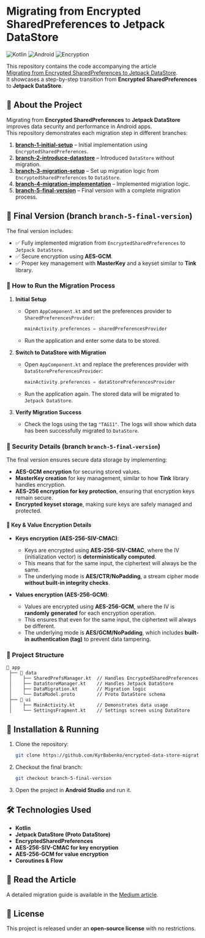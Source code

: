 # Migrating from Encrypted SharedPreferences to Jetpack DataStore

![Kotlin](https://img.shields.io/badge/Kotlin-1.8.0-blueviolet)
![Android](https://img.shields.io/badge/Android-DataStore-green)
![Encryption](https://img.shields.io/badge/Security-Encryption-orange)

This repository contains the code accompanying the article  
[Migrating from Encrypted SharedPreferences to Jetpack DataStore](https://medium.com/@kyr.babenko/migrating-from-encrypted-sharedpreferences-to-jetpack-datastore-d4bb20f609a6).  
It showcases a step-by-step transition from **Encrypted SharedPreferences** to **Jetpack DataStore**.

## 📌 About the Project
Migrating from **Encrypted SharedPreferences** to **Jetpack DataStore** improves data security and performance in Android apps.  
This repository demonstrates each migration step in different branches:

1. **[branch-1-initial-setup](https://github.com/KyrBabenko/encrypted-data-store-migration/tree/branch-1-initial-setup)** – Initial implementation using `EncryptedSharedPreferences`.
2. **[branch-2-introduce-datastore](https://github.com/KyrBabenko/encrypted-data-store-migration/tree/branch-2-introduce-datastore)** – Introduced `DataStore` without migration.
3. **[branch-3-migration-setup](https://github.com/KyrBabenko/encrypted-data-store-migration/tree/branch-3-migration-setup)** – Set up migration logic from `EncryptedSharedPreferences` to `DataStore`.
4. **[branch-4-migration-implementation](https://github.com/KyrBabenko/encrypted-data-store-migration/tree/branch-4-migration-implementation)** – Implemented migration logic.
5. **[branch-5-final-version](https://github.com/KyrBabenko/encrypted-data-store-migration/tree/branch-5-final-version)** – Final version with a complete migration process.

## 🚀 Final Version (branch `branch-5-final-version`)
The final version includes:
- ✅ Fully implemented migration from `EncryptedSharedPreferences` to `Jetpack DataStore`.
- ✅ Secure encryption using **AES-GCM**.
- ✅ Proper key management with **MasterKey** and a keyset similar to **Tink** library.

### 🔹 How to Run the Migration Process
1. **Initial Setup**
   - Open `AppComponent.kt` and set the preferences provider to `SharedPreferencesProvider`:
     ```kotlin
     mainActivity.preferences = sharedPreferencesProvider
     ```
   - Run the application and enter some data to be stored.

2. **Switch to DataStore with Migration**
   - Open `AppComponent.kt` and replace the preferences provider with `DataStorePreferencesProvider`:
     ```kotlin
     mainActivity.preferences = dataStorePreferencesProvider
     ```
   - Run the application again. The stored data will be migrated to `Jetpack DataStore`.

3. **Verify Migration Success**
   - Check the logs using the tag `"TAG11"`. The logs will show which data has been successfully migrated to `DataStore`.

### 🔐 Security Details (branch `branch-5-final-version`)
The final version ensures secure data storage by implementing:
- **AES-GCM encryption** for securing stored values.
- **MasterKey creation** for key management, similar to how **Tink** library handles encryption.
- **AES-256 encryption for key protection**, ensuring that encryption keys remain secure.
- **Encrypted keyset storage**, making sure keys are safely managed and protected.

#### 🔹 Key & Value Encryption Details
- **Keys encryption (AES-256-SIV-CMAC)**:
   - Keys are encrypted using **AES-256-SIV-CMAC**, where the IV (initialization vector) is **deterministically computed**.
   - This means that for the same input, the ciphertext will always be the same.
   - The underlying mode is **AES/CTR/NoPadding**, a stream cipher mode **without built-in integrity checks**.

- **Values encryption (AES-256-GCM)**:
   - Values are encrypted using **AES-256-GCM**, where the IV is **randomly generated** for each encryption operation.
   - This ensures that even for the same input, the ciphertext will always be different.
   - The underlying mode is **AES/GCM/NoPadding**, which includes **built-in authentication (tag)** to prevent data tampering.

### 📂 Project Structure
```
📂 app
 ├── 📂 data
 │    ├── SharedPrefsManager.kt  // Handles EncryptedSharedPreferences
 │    ├── DataStoreManager.kt    // Handles Jetpack DataStore
 │    ├── DataMigration.kt       // Migration logic
 │    └── DataModel.proto        // Proto DataStore schema
 ├── 📂 ui
 │    ├── MainActivity.kt        // Demonstrates data usage
 │    └── SettingsFragment.kt    // Settings screen using DataStore
```

## 🔧 Installation & Running
1. Clone the repository:
   ```sh
   git clone https://github.com/KyrBabenko/encrypted-data-store-migration.git
   ```
2. Checkout the final branch:
   ```sh
   git checkout branch-5-final-version
   ```
3. Open the project in **Android Studio** and run it.

## 🛠️ Technologies Used
- **Kotlin**
- **Jetpack DataStore (Proto DataStore)**
- **EncryptedSharedPreferences**
- **AES-256-SIV-CMAC for key encryption**
- **AES-256-GCM for value encryption**
- **Coroutines & Flow**

## 📖 Read the Article
A detailed migration guide is available in the [Medium article](https://medium.com/@kyr.babenko/migrating-from-encrypted-sharedpreferences-to-jetpack-datastore-d4bb20f609a6).

## 📝 License
This project is released under an **open-source license** with no restrictions.
